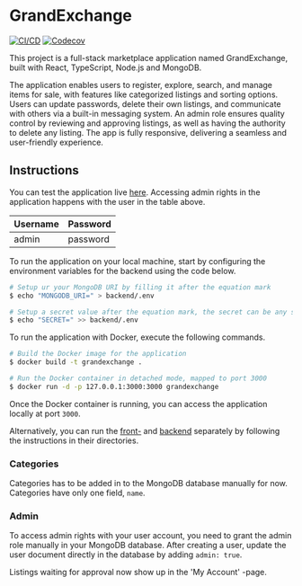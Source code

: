 # GrandExchange

[![CI/CD](https://github.com/isakpulkki/GrandExchange/actions/workflows/workflow.yml/badge.svg)](https://github.com/isakpulkki/GrandExchange/actions/workflows/workflow.yml)
[![Codecov](https://codecov.io/gh/isakpulkki/GrandExchange/graph/badge.svg?token=KB82TVNFTP)](https://codecov.io/gh/isakpulkki/GrandExchange)

This project is a full-stack marketplace application named GrandExchange, built with React, TypeScript, Node.js and MongoDB.

The application enables users to register, explore, search, and manage items for sale, with features like categorized listings and sorting options. Users can update passwords, delete their own listings, and communicate with others via a built-in messaging system. An admin role ensures quality control by reviewing and approving listings, as well as having the authority to delete any listing. The app is fully responsive, delivering a seamless and user-friendly experience.

## Instructions

You can test the application live [here](https://grandexchange.pulkki.me). Accessing admin rights in the application happens with the user in the table above.

| Username  | Password |
| - | - |
| admin  | password  |

To run the application on your local machine, start by configuring the environment variables for the backend using the code below.

```bash
# Setup ur your MongoDB URI by filling it after the equation mark
$ echo "MONGODB_URI=" > backend/.env

# Setup a secret value after the equation mark, the secret can be any string
$ echo "SECRET=" >> backend/.env
```

To run the application with Docker, execute the following commands. 

```bash
# Build the Docker image for the application
$ docker build -t grandexchange .

# Run the Docker container in detached mode, mapped to port 3000
$ docker run -d -p 127.0.0.1:3000:3000 grandexchange
```

Once the Docker container is running, you can access the application locally at port `3000`.

Alternatively, you can run the [front-](/frontend) and [backend](/backend) separately by following the instructions in their directories.

### Categories

Categories has to be added in to the MongoDB database manually for now. Categories have only one field, `name`.

### Admin

To access admin rights with your user account, you need to grant the admin role manually in your MongoDB database. After creating a user, update the user document directly in the database by adding `admin: true`. 

Listings waiting for approval now show up in the 'My Account' -page.